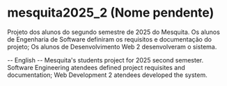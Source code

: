 # mesquita2025_2 (Nome pendente)
Projeto dos alunos do segundo semestre de 2025 do Mesquita.
Os alunos de Engenharia de Software definiram os requisitos e documentação do projeto;
Os alunos de Desenvolvimento Web 2 desenvolveram o sistema.

-- English --
Mesquita's students project for 2025 second semester.
Software Engineering atendees defined project requisites and documentation;
Web Development 2 atendees developed the system.
